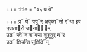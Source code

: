 +++
title = "०६ प्र ये"

+++
प्र᳓ ये᳓ ययु᳓र् अवृका᳓सो र᳓था इव  
नृपाता᳓रो ज᳓नाना᳐म्  
उत᳓ स्वे᳓न श᳓वसा शूशुवुर् न᳓र  
उत᳓ क्षियन्ति सुक्षिति᳓म्
